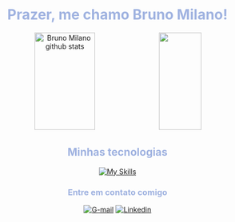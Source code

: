<div align="center">
  <h1 style="color: #9fb2e0;">Prazer, me chamo Bruno Milano!</h1>
</div>


<div align="center">  
  <img width="49%" height="195px" src="https://github-readme-stats.vercel.app/api?username=brnmilano&show_icons=true&count_private=true&hide_border=true&title_color=9fb2e0&icon_color=9fb2e0&text_color=FFF&bg_color=0d1117" alt="Bruno Milano github stats" /> 
  <img width="41%" height="195px" src="https://github-readme-stats.vercel.app/api/top-langs/?username=brnmilano&layout=compact&hide_border=true&title_color=9fb2e0&text_color=FFF&bg_color=0d1117" />

<div align="center">
  <h2 style="color: #9fb2e0;">Minhas tecnologias</h2>
</div>
  
[![My Skills](https://skillicons.dev/icons?i=c,html,css,tailwind,js,ts,react,nextjs,nodejs,jest,vitest,bash,bitbucket,github,gitlab)](https://skillicons.dev)

<div align="center">
  <h3 style="color: #9fb2e0;">Entre em contato comigo</h3>
</div>

[![G-mail](https://skillicons.dev/icons?i=gmail	)](https://mail.google.com/mail/u/0/#inbox)
[![Linkedin](https://skillicons.dev/icons?i=linkedin)](https://www.linkedin.com/in/brnmilano/)
